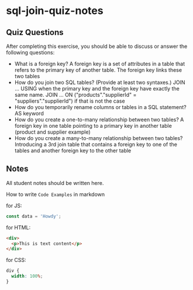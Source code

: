 # sql-join-quiz-notes

## Quiz Questions

After completing this exercise, you should be able to discuss or answer the following questions:

- What is a foreign key?
  A foreign key is a set of attributes in a table that refers to the primary key of another table. The foreign key links these two tables
- How do you join two SQL tables? (Provide at least two syntaxes.)
  JOIN ... USING when the primary key and the foreign key have exactly the same name. JOIN ... ON ("products"."supplierId" = "suppliers"."supplierId") if that is not the case
- How do you temporarily rename columns or tables in a SQL statement?
  AS keyword
- How do you create a one-to-many relationship between two tables?
  A foreign key in one table pointing to a primary key in another table (product and supplier example)
- How do you create a many-to-many relationship between two tables?
  Introducing a 3rd join table that contains a foreign key to one of the tables and another foreign key to the other table

## Notes

All student notes should be written here.

How to write `Code Examples` in markdown

for JS:

```javascript
const data = 'Howdy';
```

for HTML:

```html
<div>
  <p>This is text content</p>
</div>
```

for CSS:

```css
div {
  width: 100%;
}
```
